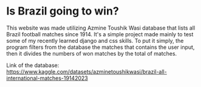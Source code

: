 # Is Brazil going to win?

This website was made utilizing Azmine Toushik Wasi database that lists all Brazil football matches since 1914.
It's a simple project made mainly to test some of my recently learned django and css skills.
To put it simply, the program filters from the database the matches that contains the user input, then it divides the numbers of won matches by the total of matches.

Link of the database: https://www.kaggle.com/datasets/azminetoushikwasi/brazil-all-international-matches-19142023
